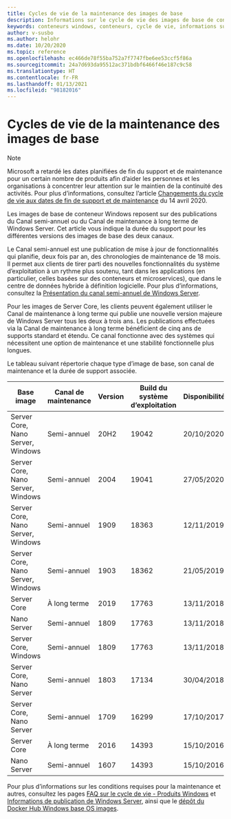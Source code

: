 ```yaml
---
title: Cycles de vie de la maintenance des images de base
description: Informations sur le cycle de vie des images de base de conteneur Windows.
keywords: conteneurs windows, conteneurs, cycle de vie, informations sur la publication, image de base, image de base de conteneur
author: v-susbo
ms.author: helohr
ms.date: 10/20/2020
ms.topic: reference
ms.openlocfilehash: ec466de78f55ba752a7f7747fbe6ee53ccf5f86a
ms.sourcegitcommit: 24a7d693da95512ac371bdbf6466f46e187c9c58
ms.translationtype: HT
ms.contentlocale: fr-FR
ms.lasthandoff: 01/13/2021
ms.locfileid: "98182016"
---
```

# <a name="base-image-servicing-lifecycles"></a>Cycles de vie de la maintenance des images de base

> [!Note]
> Microsoft a retardé les dates planifiées de fin du support et de maintenance pour un certain nombre de produits afin d’aider les personnes et les organisations à concentrer leur attention sur le maintien de la continuité des activités. Pour plus d’informations, consultez l’article [Changements du cycle de vie aux dates de fin de support et de maintenance](https://support.microsoft.com/help/4557164/lifecycle-changes-to-end-of-support-and-servicing-dates) du 14 avril 2020.

Les images de base de conteneur Windows reposent sur des publications du Canal semi-annuel ou du Canal de maintenance à long terme de Windows Server. Cet article vous indique la durée du support pour les différentes versions des images de base des deux canaux.

Le Canal semi-annuel est une publication de mise à jour de fonctionnalités qui planifie, deux fois par an, des chronologies de maintenance de 18 mois. Il permet aux clients de tirer parti des nouvelles fonctionnalités du système d’exploitation à un rythme plus soutenu, tant dans les applications (en particulier, celles basées sur des conteneurs et microservices), que dans le centre de données hybride à définition logicielle. Pour plus d’informations, consultez la [Présentation du canal semi-annuel de Windows Server](/windows-server/get-started/semi-annual-channel-overview).

Pour les images de Server Core, les clients peuvent également utiliser le Canal de maintenance à long terme qui publie une nouvelle version majeure de Windows Server tous les deux à trois ans. Les publications effectuées via la Canal de maintenance à long terme bénéficient de cinq ans de supports standard et étendu. Ce canal fonctionne avec des systèmes qui nécessitent une option de maintenance et une stabilité fonctionnelle plus longues.

Le tableau suivant répertorie chaque type d’image de base, son canal de maintenance et la durée de support associée.

|Base image                       |Canal de maintenance|Version|Build du système d’exploitation|Disponibilité|Date de fin du support standard|Date de support étendue|
|---------------------------------|-----------------|-------|--------|------------|---------------------------|---------------------|
|Server Core, Nano Server, Windows|Semi-annuel      |20H2   |19042   |20/10/2020  |10/05/2022                 |NON APPLICABLE                  |
|Server Core, Nano Server, Windows|Semi-annuel      |2004   |19041   |27/05/2020  |14/12/2021                 |NON APPLICABLE                  |
|Server Core, Nano Server, Windows|Semi-annuel      |1909   |18363   |12/11/2019  |11/05/2021                 |NON APPLICABLE                  |
|Server Core, Nano Server, Windows|Semi-annuel      |1903   |18362   |21/05/2019  |08/12/2020                 |NON APPLICABLE                  |
|Server Core                      |À long terme        |2019   |17763   |13/11/2018  |09/01/2024                 |09/01/2029           |
|Nano Server                      |Semi-annuel      |1809   |17763   |13/11/2018  |09/01/2024                 |NON APPLICABLE                  |
|Server Core, Windows             |Semi-annuel      |1809   |17763   |13/11/2018  |10/11/2020                 |NON APPLICABLE                  |
|Server Core, Nano Server         |Semi-annuel      |1803   |17134   |30/04/2018  |12/11/2019                 |NON APPLICABLE                  |
|Server Core, Nano Server         |Semi-annuel      |1709   |16299   |17/10/2017  |09/04/2019                 |NON APPLICABLE                  |
|Server Core                      |À long terme        |2016   |14393   |15/10/2016  |11/01/2022                 |11/01/2027           |
|Nano Server                      |Semi-annuel      |1607   |14393   |15/10/2016  |10/09/2018                 |NON APPLICABLE                  |

Pour plus d’informations sur les conditions requises pour la maintenance et autres, consultez les pages [FAQ sur le cycle de vie - Produits Windows](https://support.microsoft.com/help/18581/lifecycle-faq-windows-products) et [Informations de publication de Windows Server](/windows-server/get-started/windows-server-release-info), ainsi que le [dépôt du Docker Hub Windows base OS images](https://hub.docker.com/_/microsoft-windows-base-os-images).
